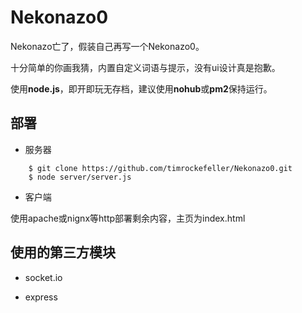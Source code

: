 # Nekonazo0

Nekonazo亡了，假装自己再写一个Nekonazo0。

十分简单的你画我猜，内置自定义词语与提示，没有ui设计真是抱歉。

使用**node.js**，即开即玩无存档，建议使用**nohub**或**pm2**保持运行。

## 部署

 - 服务器
```
    $ git clone https://github.com/timrockefeller/Nekonazo0.git
    $ node server/server.js
```
 - 客户端

使用apache或nignx等http部署剩余内容，主页为index.html
    
## 使用的第三方模块

 - socket.io

 - express
